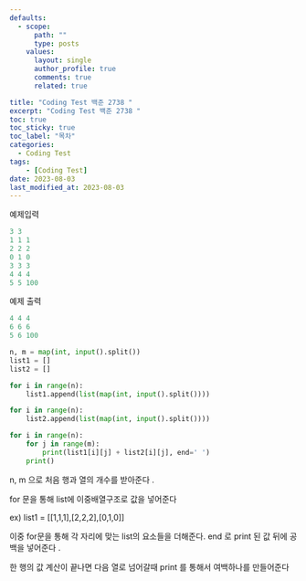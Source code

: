 ```yaml
---
defaults:
  - scope:
      path: ""
      type: posts
    values:
      layout: single
      author_profile: true
      comments: true
      related: true

title: "Coding Test 백준 2738 "
excerpt: "Coding Test 백준 2738 "
toc: true
toc_sticky: true
toc_label: "목차"
categories:
  - Coding Test
tags:
    - [Coding Test]
date: 2023-08-03
last_modified_at: 2023-08-03
---
```


예제입력
```js
3 3
1 1 1
2 2 2
0 1 0
3 3 3
4 4 4
5 5 100
```


예제 출력
```js
4 4 4
6 6 6
5 6 100
```

```python
n, m = map(int, input().split())
list1 = []
list2 = []

for i in range(n):
    list1.append(list(map(int, input().split())))

for i in range(n):
    list2.append(list(map(int, input().split())))

for i in range(n):
    for j in range(m):
        print(list1[i][j] + list2[i][j], end=' ')
    print()
```
n, m 으로 처음 행과 열의 개수를 받아준다 . 

for 문을 통해 list에 이중배열구조로 값을 넣어준다 

ex) list1 = [[1,1,1],[2,2,2],[0,1,0]]

이중 for문을 통해 각 자리에 맞는 list의 요소들을 더해준다. end 로 print 된 값 뒤에 공백을 넣어준다 . 

한 행의 값 계산이 끝나면 다음 열로 넘어갈때 print 를 통해서 여백하나를 만들어준다


